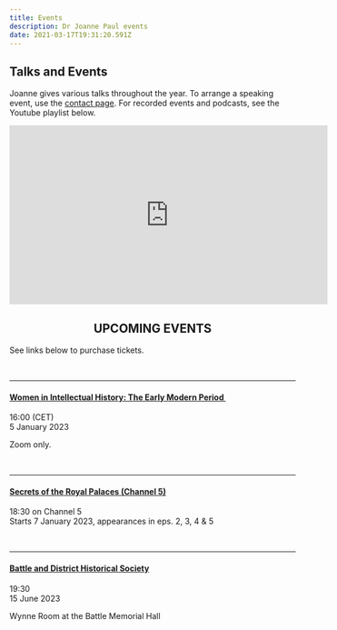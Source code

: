 ```yaml
---
title: Events
description: Dr Joanne Paul events
date: 2021-03-17T19:31:20.591Z
---
```

## Talks and Events

Joanne gives various talks throughout the year. To arrange a speaking event, use the [contact page](https://joannepaul.com/contact). For recorded events and podcasts, see the Youtube playlist below. 

<iframe width="560" height="315" src="https://www.youtube.com/embed/videoseries?list=PL5mt9ljgr-nGp8e9fTlCDjJLxozgQy90R" title="YouTube video player" frameBorder="0" allow="accelerometer; autoplay; clipboard-write; encrypted-media; gyroscope; picture-in-picture" allowFullScreen></iframe>

<br/>

## <center> UPCOMING EVENTS </center>

See links below to purchase tickets.

<br/>

- - -

#### **[Women in Intellectual History: The Early Modern Period ](https://is-ih.com/ecr/women-in-intellectual-history-2022-23/)**

16:00 (CET) \
5 January 2023

Zoom only. 

<br/>

- - -

#### **[Secrets of the Royal Palaces (Channel 5)](https://www.channel5.com/show/secrets-of-the-royal-palaces/season-3/secrets-of-the-royal-palaces)**

18:30 on Channel 5 \
Starts 7 January 2023, appearances in eps. 2, 3, 4 & 5

<br/>

- - -

#### [Battle and District Historical Society](https://battlehistorysociety.com/Programme/)

19:30\
15 June 2023

Wynne Room at the Battle Memorial Hall

<br/>